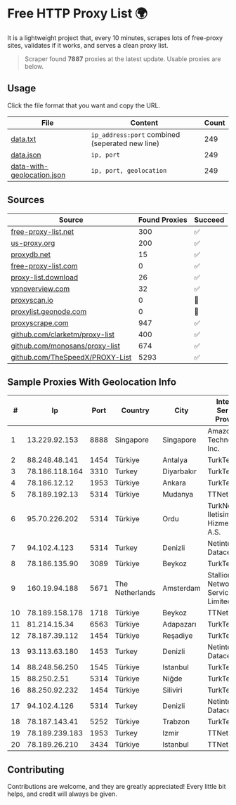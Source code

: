
# Free HTTP Proxy List 🌍

It is a lightweight project that, every 10 minutes, scrapes lots of free-proxy sites, validates if it works, and serves a clean proxy list.


> Scraper found **7887** proxies at the latest update. Usable proxies are below.

## Usage

Click the file format that you want and copy the URL.


|File|Content|Count|
|----|-------|-----|
|[data.txt](https://raw.githubusercontent.com/themiralay/Proxy-List-World/master/data.txt)|`ip_address:port` combined (seperated new line)|249|
|[data.json](https://raw.githubusercontent.com/themiralay/Proxy-List-World/master/data.json)|`ip, port`|249|
|[data-with-geolocation.json](https://raw.githubusercontent.com/themiralay/Proxy-List-World/master/data-with-geolocation.json)|`ip, port, geolocation`|249|

## Sources

|Source|Found Proxies|Succeed|
|------|-------------|-------|
|[free-proxy-list.net](https://free-proxy-list.net)|300|✅|
|[us-proxy.org](https://www.us-proxy.org)|200|✅|
|[proxydb.net](http://proxydb.net)|15|✅|
|[free-proxy-list.com](https://free-proxy-list.com/?page=&port=&type%5B%5D=http&type%5B%5D=https&up_time=0&search=Search)|0|✅|
|[proxy-list.download](https://www.proxy-list.download/HTTP)|26|✅|
|[vpnoverview.com](https://vpnoverview.com/privacy/anonymous-browsing/free-proxy-servers)|32|✅|
|[proxyscan.io](https://www.proxyscan.io)|0|🚫|
|[proxylist.geonode.com](https://proxylist.geonode.com/api/proxy-list?limit=300&page=1&sort_by=lastChecked&sort_type=desc&protocols=http,https)|0|🚫|
|[proxyscrape.com](https://api.proxyscrape.com/v2/?request=displayproxies&protocol=http&timeout=10000&country=all&ssl=all&anonymity=all)|947|✅|
|[github.com/clarketm/proxy-list](https://raw.githubusercontent.com/clarketm/proxy-list/master/proxy-list-raw.txt)|400|✅|
|[github.com/monosans/proxy-list](https://raw.githubusercontent.com/monosans/proxy-list/main/proxies/http.txt)|674|✅|
|[github.com/TheSpeedX/PROXY-List](https://raw.githubusercontent.com/TheSpeedX/PROXY-List/master/http.txt)|5293|✅|


## Sample Proxies With Geolocation Info

|#|Ip|Port|Country|City|Internet Service Provider|
|-|--|----|-------|----|-------------------------|
|1|13.229.92.153|8888|Singapore|Singapore|Amazon Technologies Inc.|
|2|88.248.48.141|1454|Türkiye|Antalya|TurkTelecom|
|3|78.186.118.164|3310|Turkey|Diyarbakır|TurkTelecom|
|4|78.186.12.12|1953|Türkiye|Ankara|TurkTelecom|
|5|78.189.192.13|5314|Türkiye|Mudanya|TTNet A.S.|
|6|95.70.226.202|5314|Türkiye|Ordu|TurkNet Iletisim Hizmetleri A.S.|
|7|94.102.4.123|5314|Turkey|Denizli|Netinternet Datacenter|
|8|78.186.135.90|3089|Türkiye|Beykoz|TurkTelecom|
|9|160.19.94.188|5671|The Netherlands|Amsterdam|Stallion Network Services Limited|
|10|78.189.158.178|1718|Türkiye|Beykoz|TTNet A.S.|
|11|81.214.15.34|6563|Türkiye|Adapazarı|TurkTelecom|
|12|78.187.39.112|1454|Türkiye|Reşadiye|TurkTelecom|
|13|93.113.63.180|1453|Turkey|Denizli|Netinternet Datacenter|
|14|88.248.56.250|1545|Türkiye|Istanbul|TurkTelecom|
|15|88.250.2.51|5314|Türkiye|Niğde|TurkTelecom|
|16|88.250.92.232|1454|Türkiye|Siliviri|TurkTelecom|
|17|94.102.4.126|5314|Turkey|Denizli|Netinternet Datacenter|
|18|78.187.143.41|5252|Türkiye|Trabzon|TurkTelecom|
|19|78.189.239.183|1953|Turkey|Izmir|TTNet A.S.|
|20|78.189.26.210|3434|Türkiye|Istanbul|TTNet A.S.|



## Contributing

Contributions are welcome, and they are greatly appreciated! Every
little bit helps, and credit will always be given.

